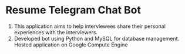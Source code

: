 # Resume Telegram Chat Bot 


1. This application aims to help interviewees share their personal experiences with the interviewers. 
2. Developed bot using Python and MySQL for database management. Hosted application on Google Compute Engine



